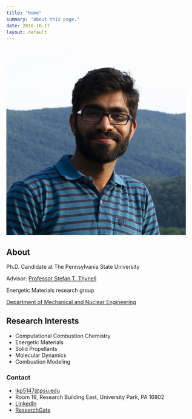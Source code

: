 ```yaml
---
title: "Home"
summary: "About this page."
date: 2018-10-17
layout: default
---
```

![Image](assets/images/Lalit_Patidar_1.JPG)

## About
Ph.D. Candidate at The Pennsylvania State University

Advisor: [Professor Stefan T. Thynell](https://www.mne.psu.edu/department/directory-detail-g.aspx?q=UMT)

Energetic Materials research group

[Department of Mechanical and Nuclear Engineering](https://www.mne.psu.edu/)


## Research Interests

- Computational Combustion Chemistry
- Energetic Materials
- Solid Propellants
- Molecular Dynamics
- Combustion Modeling


### Contact
- lkp5147@psu.edu
- Room 19, Research Building East, University Park, PA 16802
- [LinkedIn](https://www.linkedin.com/in/lalit-patidar-9b82a02a/)
- [ResearchGate](https://www.researchgate.net/profile/Lalit_Patidar2)
